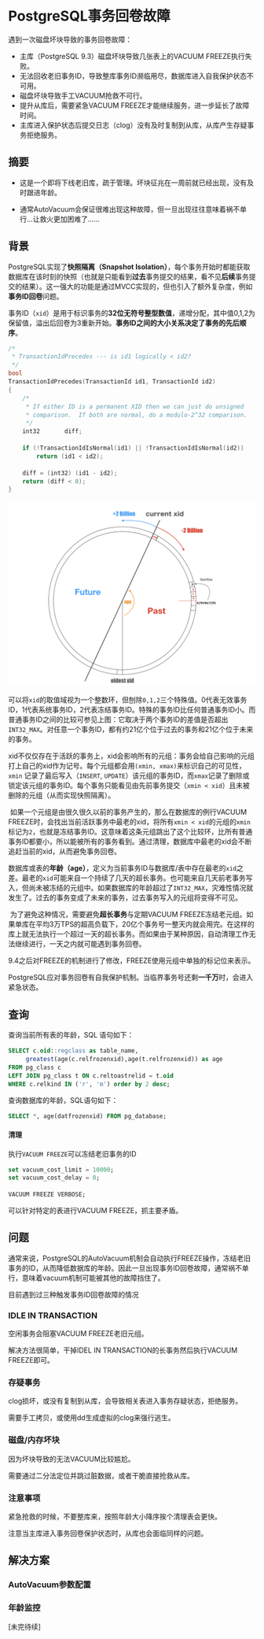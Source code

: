 # PostgreSQL事务回卷故障

遇到一次磁盘坏块导致的事务回卷故障：

* 主库（PostgreSQL 9.3）磁盘坏块导致几张表上的VACUUM FREEZE执行失败。
* 无法回收老旧事务ID，导致整库事务ID濒临用尽，数据库进入自我保护状态不可用。
* 磁盘坏块导致手工VACUUM抢救不可行。
* 提升从库后，需要紧急VACUUM FREEZE才能继续服务，进一步延长了故障时间。
* 主库进入保护状态后提交日志（clog）没有及时复制到从库，从库产生存疑事务拒绝服务。




## 摘要

* 这是一个即将下线老旧库，疏于管理。坏块征兆在一周前就已经出现，没有及时跟进年龄。

* 通常AutoVacuum会保证很难出现这种故障，但一旦出现往往意味着祸不单行…让救火更加困难了……

  

## 背景

PostgreSQL实现了**快照隔离（Snapshot Isolation）**，每个事务开始时都能获取数据库在该时刻的快照（也就是只能看到**过去**事务提交的结果，看不见**后续**事务提交的结果）。这一强大的功能是通过MVCC实现的，但也引入了额外复杂度，例如**事务ID回卷**问题。

事务ID（`xid`）是用于标识事务的**32位无符号整型数值**，递增分配，其中值0,1,2为保留值，溢出后回卷为3重新开始。**事务ID之间的大小关系决定了事务的先后顺序**。

```c
/*
 * TransactionIdPrecedes --- is id1 logically < id2?
 */
bool
TransactionIdPrecedes(TransactionId id1, TransactionId id2)
{
	/*
	 * If either ID is a permanent XID then we can just do unsigned
	 * comparison.  If both are normal, do a modulo-2^32 comparison.
	 */
	int32		diff;

	if (!TransactionIdIsNormal(id1) || !TransactionIdIsNormal(id2))
		return (id1 < id2);

	diff = (int32) (id1 - id2);
	return (diff < 0);
}
```

![xid-wrap-around](../img/xid-wrap-around.png)



​	可以将`xid`的取值域视为一个整数环，但刨除`0,1,2`三个特殊值。0代表无效事务ID，1代表系统事务ID，2代表冻结事务ID。特殊的事务ID比任何普通事务ID小。而普通事务ID之间的比较可参见上图：它取决于两个事务ID的差值是否超出`INT32_MAX`。对任意一个事务ID，都有约21亿个位于过去的事务和21亿个位于未来的事务。

​	xid不仅仅存在于活跃的事务上，xid会影响所有的元组：事务会给自己影响的元组打上自己的xid作为记号。每个元组都会用`(xmin, xmax)`来标识自己的可见性，`xmin` 记录了最后写入（`INSERT`, `UPDATE`）该元组的事务ID，而`xmax`记录了删除或锁定该元组的事务ID。每个事务只能看见由先前事务提交（`xmin < xid`）且未被删除的元组（从而实现快照隔离）。

​	如果一个元组是由很久很久以前的事务产生的，那么在数据库的例行VACUUM FREEZE时，会找出当前活跃事务中最老的xid，将所有`xmin < xid`的元组的`xmin`标记为`2`，也就是冻结事务ID。这意味着这条元组跳出了这个比较环，比所有普通事务ID都要小，所以能被所有的事务看到。通过清理，数据库中最老的xid会不断追赶当前的xid，从而避免事务回卷。

​	数据库或表的**年龄（age）**，定义为当前事务ID与数据库/表中存在最老的`xid`之差。最老的`xid`可能来自一个持续了几天的超长事务。也可能来自几天前老事务写入，但尚未被冻结的元组中。如果数据库的年龄超过了`INT32_MAX`，灾难性情况就发生了。过去的事务变成了未来的事务，过去事务写入的元组将变得不可见。

​	为了避免这种情况，需要避免**超长事务**与定期VACUUM FREEZE冻结老元组。如果单库在平均3万TPS的超高负载下，20亿个事务号一整天内就会用完。在这样的库上就无法执行一个超过一天的超长事务。而如果由于某种原因，自动清理工作无法继续进行，一天之内就可能遇到事务回卷。

​	9.4之后对FREEZE的机制进行了修改，FREEZE使用元组中单独的标记位来表示。

​	PostgreSQL应对事务回卷有自我保护机制。当临界事务号还剩**一千万**时，会进入紧急状态。



## 查询

查询当前所有表的年龄，SQL 语句如下：

```sql
SELECT c.oid::regclass as table_name,
     greatest(age(c.relfrozenxid),age(t.relfrozenxid)) as age
FROM pg_class c
LEFT JOIN pg_class t ON c.reltoastrelid = t.oid
WHERE c.relkind IN ('r', 'm') order by 2 desc;
```

查询数据库的年龄，SQL语句如下：

```sql
SELECT *, age(datfrozenxid) FROM pg_database; 
```



#### 清理

执行`VACUUM FREEZE`可以冻结老旧事务的ID

```sql
set vacuum_cost_limit = 10000;
set vacuum_cost_delay = 0;

VACUUM FREEZE VERBOSE;
```

可以针对特定的表进行VACUUM FREEZE，抓主要矛盾。





## 问题

通常来说，PostgreSQL的AutoVacuum机制会自动执行FREEZE操作，冻结老旧事务的ID，从而降低数据库的年龄。因此一旦出现事务ID回卷故障，通常祸不单行，意味着vacuum机制可能被其他的故障挡住了。

目前遇到过三种触发事务ID回卷故障的情况



### IDLE IN TRANSACTION

空闲事务会阻塞VACUUM FREEZE老旧元组。

解决方法很简单，干掉IDEL IN TRANSACTION的长事务然后执行VACUUM FREEZE即可。



### 存疑事务

clog损坏，或没有复制到从库，会导致相关表进入事务存疑状态，拒绝服务。

需要手工拷贝，或使用dd生成虚拟的clog来强行逃生。



### 磁盘/内存坏块

因为坏块导致的无法VACUUM比较尴尬。

需要通过二分法定位并跳过脏数据，或者干脆直接抢救从库。



### 注意事项

紧急抢救的时候，不要整库来，按照年龄大小降序挨个清理表会更快。

注意当主库进入事务回卷保护状态时，从库也会面临同样的问题。



## 解决方案

### AutoVacuum参数配置

### 年龄监控

[未完待续]

